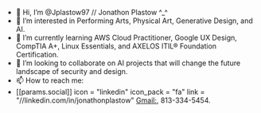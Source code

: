 - 👋 Hi, I’m @Jplastow97 // Jonathon Plastow ^_^
- 👀 I’m interested in Performing Arts, Physical Art, Generative Design, and AI.
- 🌱 I’m currently learning AWS Cloud Practitioner, Google UX Design, CompTIA A+, Linux Essentials, and AXELOS ITIL® Foundation Certification.
- 💞️ I’m looking to collaborate on AI projects that will change the future landscape of security and design.
- 📫 How to reach me:
- [[params.social]]
    icon = "linkedin"
    icon_pack = "fa"
    link = "//linkedin.com/in/jonathonplastow"
  [Gmail:](jonathonplastow@gmail.com), 813-334-5454.

<!---
Jplastow97/Jplastow97 is a ✨ special ✨ repository because its `README.md` (this file) appears on your GitHub profile.
You can click the Preview link to take a look at your changes.
--->
